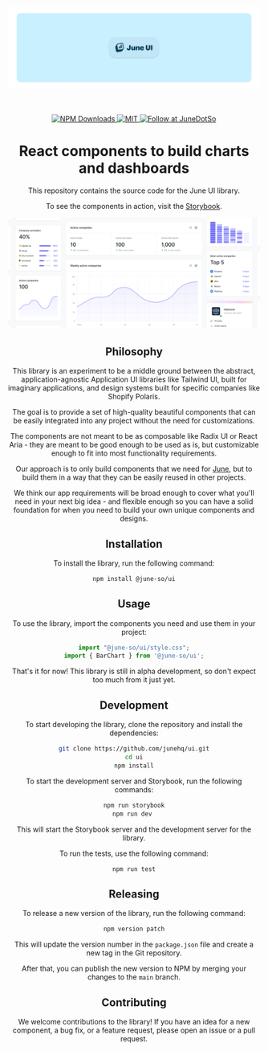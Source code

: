 ![](/assets/hero.png)

<div align="center">
<br />
<br />

<div align="center">
  <a href="https://www.npmjs.com/package/@june-so/ui">
    <img alt="NPM Downloads" src="https://img.shields.io/npm/d18m/%40june-so%2Fui">
  </a>
  <a href="https://github.com/juneHQ/ui/blob/main/LICENSE">
    <img alt="MIT" src="https://img.shields.io/github/license/juneHQ/ui" height="20" width="auto">
  </a>
  <a href="https://twitter.com/intent/follow?screen_name=JuneDotSo">
    <img src="https://img.shields.io/twitter/follow/JuneDotSo?style=social" alt="Follow at JuneDotSo" />
  </a>
</div>

# React components to build charts and dashboards

This repository contains the source code for the June UI library.

To see the components in action, visit the [Storybook](https://junehq.github.io/ui/).

![](/assets/screenshot.png)

## Philosophy

This library is an experiment to be a middle ground between the abstract, application-agnostic Application UI libraries like Tailwind UI, built for imaginary applications, and design systems built for specific companies like Shopify Polaris.

The goal is to provide a set of high-quality beautiful components that can be easily integrated into any project without the need for customizations.

The components are not meant to be as composable like Radix UI or React Aria - they are meant to be good enough to be used as is, but customizable enough to fit into most functionality requirements.

Our approach is to only build components that we need for [June](https://june.so), but to build them in a way that they can be easily reused in other projects.

We think our app requirements will be broad enough to cover what you'll need in your next big idea - and flexible enough so you can have a solid foundation for when you need to build your own unique components and designs.

## Installation

To install the library, run the following command:

```bash
npm install @june-so/ui
```

## Usage

To use the library, import the components you need and use them in your project:

```javascript
import "@june-so/ui/style.css";
import { BarChart } from '@june-so/ui';
```

That's it for now! This library is still in alpha development, so don't expect too much from it just yet.


## Development

To start developing the library, clone the repository and install the dependencies:

```bash
git clone https://github.com/junehq/ui.git
cd ui
npm install
```

To start the development server and Storybook, run the following commands:

```bash
npm run storybook
npm run dev 
```

This will start the Storybook server and the development server for the library.

To run the tests, use the following command:

```bash
npm run test
```

## Releasing

To release a new version of the library, run the following command:

```bash
npm version patch
```

This will update the version number in the `package.json` file and create a new tag in the Git repository.

After that, you can publish the new version to NPM by merging your changes to the `main` branch.


## Contributing

We welcome contributions to the library! If you have an idea for a new component, a bug fix, or a feature request, please open an issue or a pull request.

